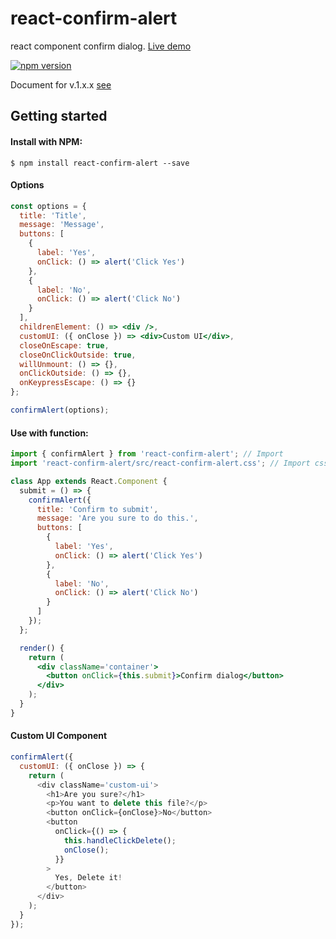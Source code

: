 # react-confirm-alert

react component confirm dialog. [Live demo](https://ga-mo.github.io/react-confirm-alert/demo/)

[![npm version](https://badge.fury.io/js/react-confirm-alert.svg)](https://badge.fury.io/js/react-confirm-alert)

Document for v.1.x.x [see](https://github.com/GA-MO/react-confirm-alert/blob/master/Document-v1.md)

## Getting started

#### Install with NPM:

```
$ npm install react-confirm-alert --save
```

#### Options

```jsx
const options = {
  title: 'Title',
  message: 'Message',
  buttons: [
    {
      label: 'Yes',
      onClick: () => alert('Click Yes')
    },
    {
      label: 'No',
      onClick: () => alert('Click No')
    }
  ],
  childrenElement: () => <div />,
  customUI: ({ onClose }) => <div>Custom UI</div>,
  closeOnEscape: true,
  closeOnClickOutside: true,
  willUnmount: () => {},
  onClickOutside: () => {},
  onKeypressEscape: () => {}
};

confirmAlert(options);
```

#### Use with function:

```jsx
import { confirmAlert } from 'react-confirm-alert'; // Import
import 'react-confirm-alert/src/react-confirm-alert.css'; // Import css

class App extends React.Component {
  submit = () => {
    confirmAlert({
      title: 'Confirm to submit',
      message: 'Are you sure to do this.',
      buttons: [
        {
          label: 'Yes',
          onClick: () => alert('Click Yes')
        },
        {
          label: 'No',
          onClick: () => alert('Click No')
        }
      ]
    });
  };

  render() {
    return (
      <div className='container'>
        <button onClick={this.submit}>Confirm dialog</button>
      </div>
    );
  }
}
```

#### Custom UI Component

```js
confirmAlert({
  customUI: ({ onClose }) => {
    return (
      <div className='custom-ui'>
        <h1>Are you sure?</h1>
        <p>You want to delete this file?</p>
        <button onClick={onClose}>No</button>
        <button
          onClick={() => {
            this.handleClickDelete();
            onClose();
          }}
        >
          Yes, Delete it!
        </button>
      </div>
    );
  }
});
```
